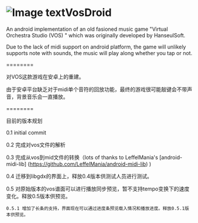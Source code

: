 ![Image text](http://raw.github.com/revantis/VosDroid/master/android/res/drawable-xhdpi/ic_launcher.png)VosDroid
========

An android implementation of an old fasioned music game "Virtual Orchestra Studio (VOS) " which was originally developed by HanseulSoft.

Due to the lack of midi support on android platform, the game will unlikely supports note with sounds, the music will play along whether you tap or not.

========

对VOS这款游戏在安卓上的重建。

由于安卓平台缺乏对于midi单个音符的回放功能，最终的游戏很可能敲键会不带声音，背景音乐会一直播放。

========

目前的版本规划

0.1 initial commit

0.2 完成对vos文件的解析

0.3 完成从vos到mid文件的转换（lots of thanks to LeffelMania's [android-midi-lib] (https://github.com/LeffelMania/android-midi-lib) )

0.4 迁移到libgdx的界面上，释放0.4版本供测试人员进行测试。

0.5 对原始版本的vos谱面可以进行播放同步预览，暂不支持tempo变换下的速度变化。释放0.5版本供预览。

    0.5.1 增加了长条的支持，界面现在可以通过进度条预览载入情况和播放进度。释放0.5.1版本供预览。
